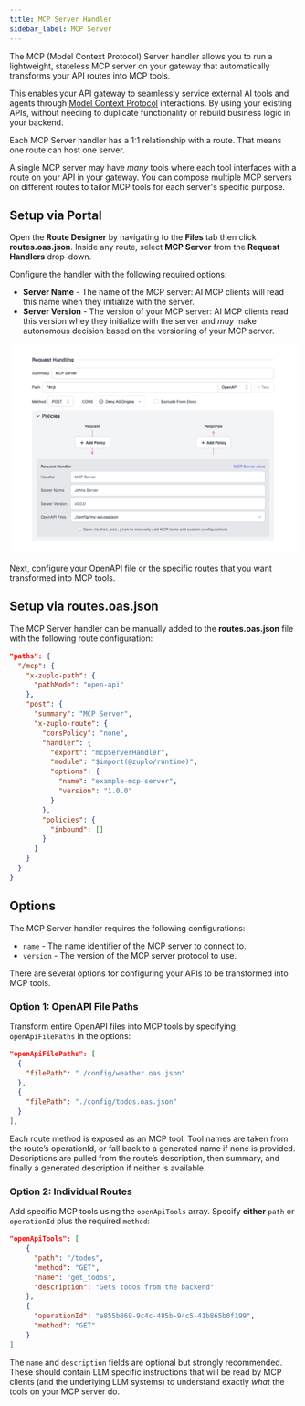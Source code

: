 ```yaml
---
title: MCP Server Handler
sidebar_label: MCP Server
---
```


The MCP (Model Context Protocol) Server handler allows you to run a lightweight,
stateless MCP server on your gateway that automatically transforms your API
routes into MCP tools.

This enables your API gateway to seamlessly service external AI tools and agents
through [Model Context Protocol](https://modelcontextprotocol.io/introduction)
interactions. By using your existing APIs, without needing to duplicate
functionality or rebuild business logic in your backend.

Each MCP Server handler has a 1:1 relationship with a route. That means one
route can host one server.

A single MCP server may have _many_ tools where each tool interfaces with a
route on your API in your gateway. You can compose multiple MCP servers on
different routes to tailor MCP tools for each server's specific purpose.

## Setup via Portal

Open the **Route Designer** by navigating to the **Files** tab then click
**routes.oas.json**. Inside any route, select **MCP Server** from the **Request
Handlers** drop-down.

Configure the handler with the following required options:

- **Server Name** - The name of the MCP server: AI MCP clients will read this
  name when they initialize with the server.
- **Server Version** - The version of your MCP server: AI MCP clients read this
  version whey they initialize with the server and _may_ make autonomous
  decision based on the versioning of your MCP server.

![MCP Server Handler Portal](../../public/media/mcp/portal-handler.png)

Next, configure your OpenAPI file or the specific routes that you want
transformed into MCP tools.

## Setup via routes.oas.json

The MCP Server handler can be manually added to the **routes.oas.json** file
with the following route configuration:

```json
"paths": {
  "/mcp": {
    "x-zuplo-path": {
      "pathMode": "open-api"
    },
    "post": {
      "summary": "MCP Server",
      "x-zuplo-route": {
        "corsPolicy": "none",
        "handler": {
          "export": "mcpServerHandler",
          "module": "$import(@zuplo/runtime)",
          "options": {
            "name": "example-mcp-server",
            "version": "1.0.0"
          }
        },
        "policies": {
          "inbound": []
        }
      }
    }
  }
}
```

## Options

The MCP Server handler requires the following configurations:

- `name` - The name identifier of the MCP server to connect to.
- `version` - The version of the MCP server protocol to use.

There are several options for configuring your APIs to be transformed into MCP
tools.

### Option 1: OpenAPI File Paths

Transform entire OpenAPI files into MCP tools by specifying `openApiFilePaths`
in the options:

```json
"openApiFilePaths": [
  {
    "filePath": "./config/weather.oas.json"
  },
  {
    "filePath": "./config/todos.oas.json"
  }
],
```

Each route method is exposed as an MCP tool. Tool names are taken from the
route’s operationId, or fall back to a generated name if none is provided.
Descriptions are pulled from the route’s description, then summary, and finally
a generated description if neither is available.

### Option 2: Individual Routes

Add specific MCP tools using the `openApiTools` array. Specify **either** `path`
or `operationId` plus the required `method`:

```json
"openApiTools": [
    {
      "path": "/todos",
      "method": "GET",
      "name": "get_todos",
      "description": "Gets todos from the backend"
    },
    {
      "operationId": "e855b869-9c4c-485b-94c5-41b865b0f199",
      "method": "GET"
    }
]
```

The `name` and `description` fields are optional but strongly recommended. These
should contain LLM specific instructions that will be read by MCP clients (and
the underlying LLM systems) to understand exactly _what_ the tools on your MCP
server do.
